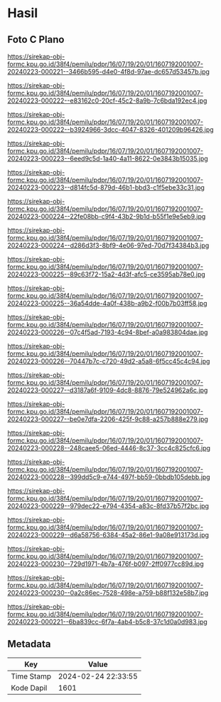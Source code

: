 # Hasil

## Foto C Plano

https://sirekap-obj-formc.kpu.go.id/38f4/pemilu/pdpr/16/07/19/20/01/1607192001007-20240223-000221--3466b595-d4e0-4f8d-97ae-dc657d53457b.jpg

https://sirekap-obj-formc.kpu.go.id/38f4/pemilu/pdpr/16/07/19/20/01/1607192001007-20240223-000222--e83162c0-20cf-45c2-8a9b-7c6bda192ec4.jpg

https://sirekap-obj-formc.kpu.go.id/38f4/pemilu/pdpr/16/07/19/20/01/1607192001007-20240223-000222--b3924966-3dcc-4047-8326-401209b96426.jpg

https://sirekap-obj-formc.kpu.go.id/38f4/pemilu/pdpr/16/07/19/20/01/1607192001007-20240223-000223--6eed9c5d-1a40-4a11-8622-0e3843b15035.jpg

https://sirekap-obj-formc.kpu.go.id/38f4/pemilu/pdpr/16/07/19/20/01/1607192001007-20240223-000223--d814fc5d-879d-46b1-bbd3-c1f5ebe33c31.jpg

https://sirekap-obj-formc.kpu.go.id/38f4/pemilu/pdpr/16/07/19/20/01/1607192001007-20240223-000224--22fe08bb-c9f4-43b2-9b1d-b55f1e9e5eb9.jpg

https://sirekap-obj-formc.kpu.go.id/38f4/pemilu/pdpr/16/07/19/20/01/1607192001007-20240223-000224--d286d3f3-8bf9-4e06-97ed-70d7f34384b3.jpg

https://sirekap-obj-formc.kpu.go.id/38f4/pemilu/pdpr/16/07/19/20/01/1607192001007-20240223-000225--89c63f72-15a2-4d3f-afc5-ce3595ab78e0.jpg

https://sirekap-obj-formc.kpu.go.id/38f4/pemilu/pdpr/16/07/19/20/01/1607192001007-20240223-000225--36a54dde-4a0f-438b-a9b2-f00b7b03ff58.jpg

https://sirekap-obj-formc.kpu.go.id/38f4/pemilu/pdpr/16/07/19/20/01/1607192001007-20240223-000226--07c4f5ad-7193-4c94-8bef-a0a983804dae.jpg

https://sirekap-obj-formc.kpu.go.id/38f4/pemilu/pdpr/16/07/19/20/01/1607192001007-20240223-000226--70447b7c-c720-49d2-a5a8-6f5cc45c4c94.jpg

https://sirekap-obj-formc.kpu.go.id/38f4/pemilu/pdpr/16/07/19/20/01/1607192001007-20240223-000227--d3187a6f-9109-4dc8-8876-79e524962a6c.jpg

https://sirekap-obj-formc.kpu.go.id/38f4/pemilu/pdpr/16/07/19/20/01/1607192001007-20240223-000227--be0e7dfa-2206-425f-9c88-a257b888e279.jpg

https://sirekap-obj-formc.kpu.go.id/38f4/pemilu/pdpr/16/07/19/20/01/1607192001007-20240223-000228--248caee5-06ed-4446-8c37-3cc4c825cfc6.jpg

https://sirekap-obj-formc.kpu.go.id/38f4/pemilu/pdpr/16/07/19/20/01/1607192001007-20240223-000228--399dd5c9-e744-497f-bb59-0bbdb105debb.jpg

https://sirekap-obj-formc.kpu.go.id/38f4/pemilu/pdpr/16/07/19/20/01/1607192001007-20240223-000229--979dec22-e794-4354-a83c-8fd37b57f2bc.jpg

https://sirekap-obj-formc.kpu.go.id/38f4/pemilu/pdpr/16/07/19/20/01/1607192001007-20240223-000229--d6a58756-6384-45a2-86e1-9a08e913173d.jpg

https://sirekap-obj-formc.kpu.go.id/38f4/pemilu/pdpr/16/07/19/20/01/1607192001007-20240223-000230--729d1971-4b7a-476f-b097-2ff0977cc89d.jpg

https://sirekap-obj-formc.kpu.go.id/38f4/pemilu/pdpr/16/07/19/20/01/1607192001007-20240223-000230--0a2c86ec-7528-498e-a759-b88f132e58b7.jpg

https://sirekap-obj-formc.kpu.go.id/38f4/pemilu/pdpr/16/07/19/20/01/1607192001007-20240223-000221--6ba839cc-6f7a-4ab4-b5c8-37c1d0a0d983.jpg


## Metadata

| Key        | Value               |
| ---------- | ------------------- |
| Time Stamp | 2024-02-24 22:33:55 |
| Kode Dapil | 1601                |



